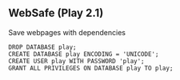WebSafe (Play 2.1)
---

Save webpages with dependencies

    DROP DATABASE play;
    CREATE DATABASE play ENCODING = 'UNICODE';
    CREATE USER play WITH PASSWORD 'play';
    GRANT ALL PRIVILEGES ON DATABASE play TO play;
